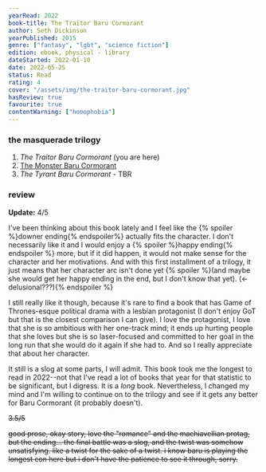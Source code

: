 ```yaml
---
yearRead: 2022
book-title: The Traitor Baru Cormorant
author: Seth Dickinson
yearPublished: 2015
genre: ["fantasy", "lgbt", "science fiction"]
edition: ebook, physical - library
dateStarted: 2022-01-10
date: 2022-05-25
status: Read
rating: 4
cover: "/assets/img/the-traitor-baru-cormorant.jpg"
hasReview: true
favourite: true
contentWarning: ["homophobia"]
---
```


### the masquerade trilogy

1. *The Traitor Baru Cormorant* (you are here)
2. [The Monster Baru Cormorant](/logs/books/the-monster-baru-cormorant)
3. *The Tyrant Baru Cormorant* - TBR

### review

**Update:** 4/5

I've been thinking about this book lately and I feel like the {% spoiler %}downer ending{% endspoiler%} actually fits the character. I don't necessarily like it and I would enjoy a {% spoiler %}happy ending{% endspoiler %} more, but if it did happen, it would not make sense for the  character and her motivations. And with this first installment of a  trilogy, it just means that her character arc isn't done yet {% spoiler %}(and maybe she would get her happy ending in the end, but I don't know that yet). (<- delusional???){% endspoiler %}

I still really like it though, because it's rare to find a book that has  Game of Thrones-esque political drama with a lesbian protagonist (I  don't enjoy GoT but that is the closest comparison I can give). I love  the protagonist, I love that she is so ambitious with her one-track  mind; it ends up hurting people that she loves but she is so  laser-focused and committed to her goal in the long run that she would  do it again if she had to. And so I really appreciate that about her  character.

It still is a slog at some parts, I will admit. This  book took me the longest to read in 2022--not that I've read a lot of  books that year for that statistic to be significant, but I digress. It  is a *long* book. Nevertheless, I changed my mind and I'm willing  to continue on to the trilogy and see if it gets any better for Baru  Cormorant (it probably doesn't).

~~3.5/5~~

~~good  prose, okay story, love the "romance" and the machiavellian protag, but  the ending... the final battle was a slog, and the twist was somehow  unsatisfying. like a twist for the sake of a twist. i know baru is  playing the longest con here but i don't have the patience to see it  through, sorry.~~